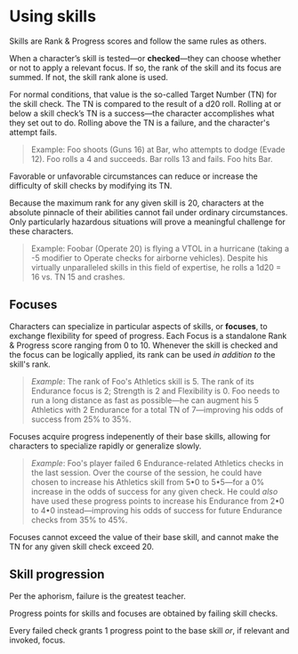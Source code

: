 # Using skills

Skills are Rank & Progress scores and follow the same rules as others.

When a character’s skill is tested—or **checked**—they can choose whether or not to apply a relevant focus. If so, the rank of the skill and its focus are summed. If not, the skill rank alone is used.

For normal conditions, that value is the so-called Target Number (TN) for the skill check. The TN is compared to the result of a d20 roll. Rolling at or below a skill check’s TN is a success—the character accomplishes what they set out to do. Rolling above the TN is a failure, and the character's attempt fails.

> Example: Foo shoots (Guns 16) at Bar, who attempts to dodge (Evade 12). Foo rolls a 4 and succeeds. Bar rolls 13 and fails. Foo hits Bar.

Favorable or unfavorable circumstances can reduce or increase the difficulty of skill checks by modifying its TN.

Because the maximum rank for any given skill is 20, characters at the absolute pinnacle of their abilities cannot fail under ordinary circumstances. Only particularly hazardous situations will prove a meaningful challenge for these characters.

> Example: Foobar (Operate 20) is flying a VTOL in a hurricane (taking a -5 modifier to Operate checks for airborne vehicles). Despite his virtually unparalleled skills in this field of expertise, he rolls a 1d20 = 16 vs. TN 15 and crashes.

## Focuses

Characters can specialize in particular aspects of skills, or **focuses**, to exchange flexibility for speed of progress. Each Focus is a standalone Rank & Progress score ranging from 0 to 10. Whenever the skill is checked and the focus can be logically applied, its rank can be used _in addition to_ the skill's rank.

> _Example_: The rank of Foo's Athletics skill is 5. The rank of its Endurance focus is 2; Strength is 2 and Flexibility is 0. Foo needs to run a long distance as fast as possible—he can augment his 5 Athletics with 2 Endurance for a total TN of 7—improving his odds of success from 25% to 35%.

Focuses acquire progress indepenently of their base skills, allowing for characters to specialize rapidly or generalize slowly.

> _Example_: Foo's player failed 6 Endurance-related Athletics checks in the last session. Over the course of the session, he could have chosen to increase his Athletics skill from 5•0 to 5•5—for a 0% increase in the odds of success for any given check. He could _also_ have used these progress points to increase his Endurance from 2•0 to 4•0 instead—improving his odds of success for future Endurance checks from 35% to 45%.

Focuses cannot exceed the value of their base skill, and cannot make the TN for any given skill check exceed 20.

## Skill progression

Per the aphorism, failure is the greatest teacher.

Progress points for skills and focuses are obtained by failing skill checks.

Every failed check grants 1 progress point to the base skill _or_, if relevant and invoked, focus.
